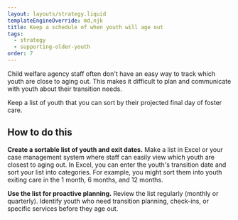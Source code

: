 ```yaml
---
layout: layouts/strategy.liquid
templateEngineOverride: md,njk
title: Keep a schedule of when youth will age out
tags:
  - strategy
  - supporting-older-youth
order: 7
---
```

Child welfare agency staff often don't have an easy way to track which youth are close to aging out. This makes it difficult to plan and communicate with youth about their transition needs. 

Keep a list of youth that you can sort by their projected final day of foster care.

## How to do this

**Create a sortable list of youth and exit dates.** Make a list in Excel or your case management system where staff can easily view which youth are closest to aging out. In Excel, you can enter the youth's transition date and sort your list into categories. For example, you might sort them into youth exiting care in the 1 month, 6 months, and 12 months.

**Use the list for proactive planning.** Review the list regularly (monthly or quarterly). Identify youth who need transition planning, check-ins, or specific services before they age out.
